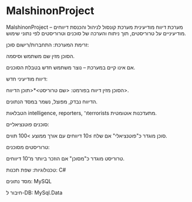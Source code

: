 # MalshinonProject
MalshinonProject – מערכת דיווח מודיעינית
מערכת קונסול לניהול והכנסת דיווחים מודיעיניים על טרוריסטים, תוך ניתוח והערכה של סוכנים וטרוריסטים לפי נתוני שימוש.

זרימת המערכת:
התחברות/רישום סוכן:

הסוכן מזין שם משתמש וסיסמה.

אם אינו קיים במערכת – נוצר משתמש חדש בטבלת הסוכנים.

דיווח מודיעיני חדש:

הסוכן מזין דיווח בפורמט: <שם טרוריסט>*<תוכן הדיווח>.

הדיווח נבדק, מפוצל, נשמר במסד הנתונים.

הטבלאות intelligence, reporters, ו־terrorists מתעדכנות אוטומטית.

סוכנים פוטנציאליים:

סוכן מוגדר כ"פוטנציאלי" אם שלח ≥10 דיווחים עם אורך ממוצע >100 תווים.

טרוריסטים מסוכנים:

טרוריסט מוגדר כ"מסוכן" אם הוזכר ביותר מ־10 דיווחים.

טכנולוגיות:
שפת תכנות: C#

מסד נתונים: MySQL

חיבור ל-DB: MySql.Data

